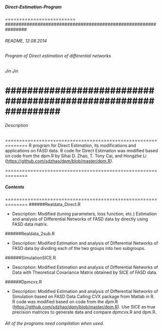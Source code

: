 ##### Direct-Estimation-Program
=========================
################################################################
###### README, 12.08.2014
###### Program of Direct estimation of differential networks
###### Jin Jin
################################################################
==============================================================
###### Description
==============================================================
R program for Direct Estimation, its modifications and applications on FASD data. 
R code for Direct Estimation was modified based on code from the dpm.R by 
Sihai D. Zhao, T. Tony Cai, and Hongzhe Li (https://github.com/sdzhao/dpm/blob/master/dpm.R).
  
==============================================================
##### Contents
==============================================================
######Realdata_Direct.R
- Description: Modified (tuning parameters, loss function, etc.) Estimation and analysis 
               of Differential Networks of FASD data by directly using FASD data matrix.

######Realdata_2sub.R
- Description: Modified Estimation and analysis of Differential Networks of FASD data 
               by dividing each of the two groups into two subgroups.

######SimulationSICE.R
- Description: Modified Estimation and analysis of Differential Networks of Data with 
               Theoretical Covariance Matrix obtained by SICE of FASD data.

######Dpmcvx.R
- Description: Modified Estimation and analysis of Differential Networks of Simulation 
               based on FASD Data Calling CVX package from Matlab in R. R code was modified 
               based on code from the dpm.R (https://github.com/sdzhao/dpm/blob/master/dpm.R).
               Use SICE as true precision matrices to generate data and compare dpmcvx.R
               and dpm.R.
###### All of the programs need compilation when used.
